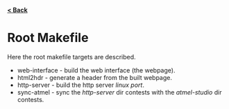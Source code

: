 [**< Back**](index.html)

# Root Makefile

Here the root makefile targets are described.

* web-interface - build the web interface (the webpage).
* html2hdr - generate a header from the built webpage.
* http-server - build the http server _linux port_.
* sync-atmel - sync the _http-server_ dir contests with the _atmel-studio_ dir
contests.
